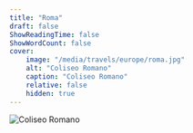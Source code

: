 ```yaml
---
title: "Roma"
draft: false
ShowReadingTime: false
ShowWordCount: false
cover:
    image: "/media/travels/europe/roma.jpg"
    alt: "Coliseo Romano"
    caption: "Coliseo Romano"
    relative: false
    hidden: true
---
```


![Coliseo Romano](/media/travels/europe/roma.jpg)
